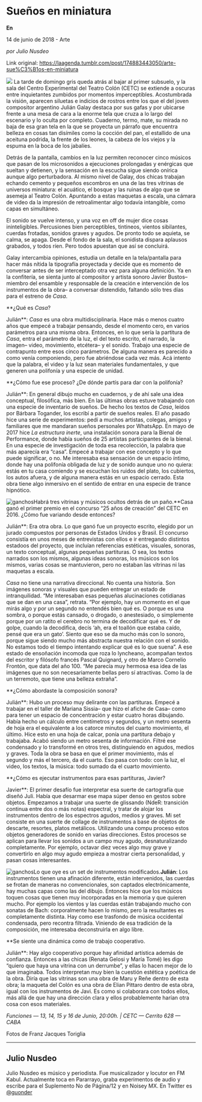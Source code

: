 # Sueños en miniatura

**En**

14 de junio de 2018 - Arte

_por Julio Nusdeo_

Link original: https://laagenda.tumblr.com/post/174883443050/arte-sue%C3%B1os-en-miniatura

![](https://64.media.tumblr.com/5dbf3901d633d33458fe2328208095c9/tumblr_inline_pabinqGZZr1t6q87u_500.jpg)
La tarde de domingo gris queda atrás al bajar al primer subsuelo, y la sala del Centro Experimental del Teatro Colón (CETC) se extiende a oscuras entre inquietantes zumbidos por momentos imperceptibles. Acostumbrada la visión, aparecen siluetas e indicios de rostros entre los que el del joven compositor argentino Julián Galay destaca por sus gafas y por ubicarse frente a una mesa de cara a la enorme tela que cruza a lo largo del escenario y lo oculta por completo. Cuaderno, termo, mate, su mirada no baja de esa gran tela en la que se proyecta un párrafo que encuentra belleza en cosas tan disímiles como la cocción del pan, el estallido de una aceituna podrida, la frente de los leones, la cabeza de los viejos y la espuma en la boca de los jabalíes. 

Detrás de la pantalla, cambios en la luz permiten reconocer cinco músicos que pasan de los microsonidos a ejecuciones prolongadas y enérgicas que sueltan y detienen, y la sensación en la escucha sigue siendo onírica aunque algo perturbadora. Al mismo nivel de Galay, dos chicas trabajan echando cemento y pequeños escombros en una de las tres vitrinas de universos miniatura: el acuático, el bosque y las ruinas de algo que se asemeja al Teatro Colón. Apuntando a estas maquetas a escala, una cámara de video da la impresión de retroalimentar algo todavía intangible, como capas en simultáneo. 

El sonido se vuelve intenso, y una voz en off de mujer dice cosas ininteligibles. Percusiones bien perceptibles, tintineos, vientos sibilantes, cuerdas frotadas, sonidos graves y agudos. De pronto todo se aquieta, se calma, se apaga. Desde el fondo de la sala, el sonidista dispara aplausos grabados, y todos ríen. Pero todos apuestan que así se concluirá. 

Galay intercambia opiniones, estudia un detalle en la tela/pantalla para hacer más nítida la tipografía proyectada y decide que es momento de conversar antes de ser interceptado otra vez para alguna definición. Ya en la confitería, se sienta junto al compositor y artista sonoro Javier Bustos– miembro del ensamble y responsable de la creación e intervención de los instrumentos de la obra– a conversar distendido, faltando sólo tres días para el estreno de *Casa*. 

**¿Qué es *Casa*?  

Julián**: *Casa* es una obra multidisciplinaria. Hace más o menos cuatro años que empecé a trabajar pensando, desde el momento cero, en varios parámetros para una misma obra. Entonces, en lo que sería la partitura de *Casa*, entra el parámetro de la luz, el del texto escrito, el narrado, la imagen– video, movimiento, etcétera– y el sonido. Trabajo una especie de contrapunto entre esos cinco parámetros. De alguna manera es parecido a como venía componiendo, pero fue abriéndose cada vez más. Acá intento que la palabra, el video y la luz sean materiales fundamentales, y que generen una polifonía y una especie de unidad. 

**¿Cómo fue ese proceso? ¿De dónde partís para dar con la polifonía?  

Julián**: En general dibujo mucho en cuadernos, y de ahí sale una idea conceptual, filosófica, más bien. En las últimas obras estuve trabajando con una especie de inventario de sueños. De hecho los textos de *Casa*, leídos por Bárbara Togander, los escribí a partir de sueños reales. El año pasado hice una serie de experimentos: pedí a muchos artistas, colegas, amigos y familiares que me mandaran sueños personales por WhatsApp. En mayo de 2017 hice *La estructura inerte*, una instalación sonora para la Bienal de Performance, donde había sueños de 25 artistas participantes de la bienal. En una especie de investigación de toda esa recolección, la palabra que más aparecía era “casa”. Empecé a trabajar con ese concepto y lo que puede significar, o no. Me interesaba esa sensación de un espacio íntimo, donde hay una polifonía obligada de luz y de sonido aunque uno no quiera: estás en tu casa comiendo y se escuchan los ruidos del plato, los cubiertos, los autos afuera, y de alguna manera estás en un espacio cerrado. Esta obra tiene algo inmersivo en el sentido de entrar en una especie de trance hipnótico. 

![ganchos](https://64.media.tumblr.com/29ec99a46b6a1bef906296e1af86b26d/tumblr_inline_pabinqOvOL1t6q87u_500.jpg)Habrá tres vitrinas y músicos ocultos detrás de un paño.**Casa ganó el primer premio en el concurso “25 años de creación” del CETC en 2016. ¿Cómo fue variando desde entonces?  

Julián**: Era otra obra. Lo que ganó fue un proyecto escrito, elegido por un jurado compuestos por personas de Estados Unidos y Brasil. El concurso consistía en unos meses de entrevistas con ellos e ir entregando distintos estadoos del proyecto, que incluían referencias estéticas, visuales, sonoras, un texto conceptual, algunas pequeñas partituras. O sea, los textos narrados son los mismos, algunas ideas sonoras, los músicos son los mismos, varias cosas se mantuvieron, pero no estaban las vitrinas ni las maquetas a escala. 

*Casa* no tiene una narrativa direccional. No cuenta una historia. Son imágenes sonoras y visuales que pueden entregar un estado de intranquilidad. “Me interesaban esas pequeñas alucinaciones cotidianas que se dan en una casa”, retrata. “Por ejemplo, hay un momento en el que mirás algo y por un segundo no entendés bien qué es. O porque es una sombra, o porque estás cansado, o drogado, o anestesiado, o simplemente porque por un ratito el cerebro no termina de decodificar qué es. Y de golpe, cuando la decodifica, decís ‘ah, era el toallón que estaba caído, pensé que era un gato’. Siento que eso se da mucho más con lo sonoro, porque sigue siendo mucho más abstracta nuestra relación con el sonido. No estamos todo el tiempo intentando explicar qué es lo que suena”. A ese estado de ensoñación incomoda que roza lo lyncheano, acompañan textos del escritor y filósofo francés Pascal Quignard, y otro de Marco Cornelio Frontón, que data del año 100. “Me parecía muy hermosa esa idea de las imágenes que no son necesariamente bellas pero sí atractivas. Como la de un terremoto, que tiene una belleza extraña”. 

**¿Cómo abordaste la composición sonora?  

Julián**: Hubo un proceso muy delirante con las partituras. Empecé a trabajar en el taller de Mariana Sissia– que hizo el afiche de Casa– como para tener un espacio de concentración y estar cuatro horas dibujando. Había hecho un cálculo entre centímetros y segundos, y un metro sesenta de hoja era el equivalente a los catorce minutos del cuarto movimiento, el último. Hice esto en una hoja de calcar, ponía una partitura debajo y trabajaba. Acabó siendo un metro sesenta de información. Filtré ese condensado y lo transformé en otros tres, distinguiendo en agudos, medios y graves. Toda la obra se basa en que el primer movimiento, más el segundo y más el tercero, da el cuarto. Eso pasa con todo: con la luz, el video, los textos, la música: todo sumado da el cuarto movimiento. 

**¿Cómo es ejecutar instrumentos para esas partituras, Javier?  

Javier**: El primer desafío fue interpretar esa suerte de cartografía que diseñó Juli. Había que desarmar ese mapa súper denso en gestos sobre objetos. Empezamos a trabajar una suerte de glissando (NdeR: transición continua entre dos o más notas) espectral, y tratar de alojar los instrumentos dentro de los espectros agudos, medios y graves. Mi set consiste en una suerte de collage de instrumentos a base de objetos de descarte, resortes, platos metálicos. Utilizando una compu proceso estos objetos generadores de sonido en varias direcciones. Estos procesos se aplican para llevar los sonidos a un campo muy agudo, desnaturalizando completamente. Por ejemplo, octavar diez veces algo muy grave y convertirlo en algo muy agudo empieza a mostrar cierta personalidad, y pasan cosas interesantes.

![ganchos](https://64.media.tumblr.com/39e4ebcbc599b649f6129e9a07464807/tumblr_inline_pabinr41VE1t6q87u_500.jpg)Lo que oye es un set de instrumentos modificados.**Julián**: Los instrumentos tienen una afinación diferente, están intervenidos, las cuerdas se frotan de maneras no convencionales, son captados electrónicamente, hay muchas capas como las del dibujo. Entonces hice que los músicos toquen cosas que tienen muy incorporadas en la memoria y que quieren mucho. Por ejemplo los vientos y las cuerdas están trabajando mucho con sonatas de Bach: corporalmente hacen lo mismo, pero la resultantes es completamente distinta. Hay como ese trasfondo de música occidental condensada, pero recontra filtrada. Viniendo de esa tradición de la composición, me interesaba deconstruirla en algo libre. 

**Se siente una dinámica como de trabajo cooperativo.  

Julián**: Hay algo cooperativo porque hay afinidad artística además de confianza. Entonces a las chicas (Renata Gelosi y María Tomé) les digo “quiero que haya una vitrina con un derrumbe”, y ellas lo hacen mejor de lo que imaginaba. Todos interpretan muy bien la cuestión estética y poética de la obra. Diría que las vitrinas son una obra de Maru y Reñe dentro de esta obra; la maqueta del Colón es una obra de Elian Pittaro dentro de esta obra, igual con los instrumentos de Javi. Es como si colaborara con todos ellos, más allá de que hay una dirección clara y ellos probablemente harían otra cosa con esos materiales. 

*Funciones — 13, 14, 15 y 16 de Junio, 20:00h. | CETC — Cerrito 628 — CABA*

Fotos de Franz Jacques Toriglia

  




---

Julio Nusdeo
------------

 Julio Nusdeo es músico y periodista. Fue musicalizador y locutor en FM Kabul. Actualmente toca en Pararrayo, graba experimentos de audio y escribe para el Suplemento No de Página/12 y en Noisey MX. En Twitter es [@guonder](https://twitter.com/guonder?lang=es) 

